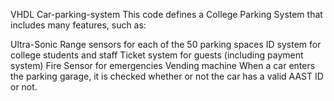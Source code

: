 VHDL Car-parking-system
This code defines a College Parking System that includes many features, such as:

Ultra-Sonic Range sensors for each of the 50 parking spaces
ID system for college students and staff
Ticket system for guests (including payment system)
Fire Sensor for emergencies
Vending machine When a car enters the parking garage, it is checked whether or not the car has a valid AAST ID or not.
